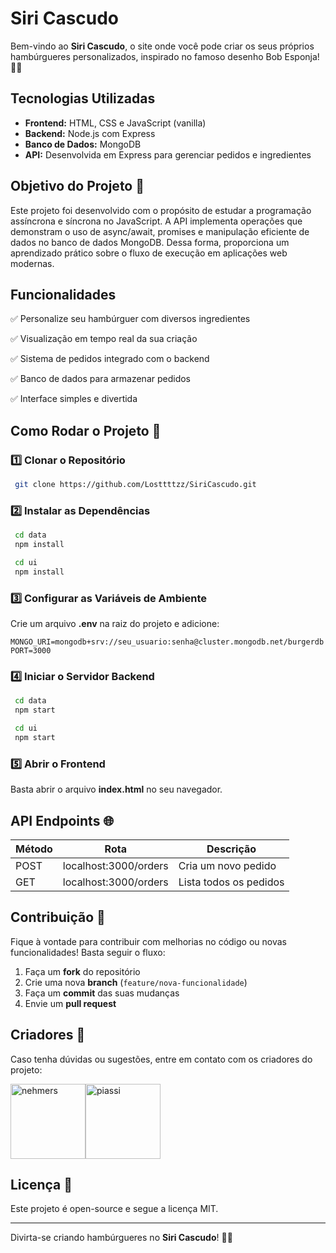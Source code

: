 # Siri Cascudo

Bem-vindo ao **Siri Cascudo**, o site onde você pode criar os seus próprios hambúrgueres personalizados, inspirado no famoso desenho Bob Esponja! 🦀🍔

## Tecnologias Utilizadas

- **Frontend:** HTML, CSS e JavaScript (vanilla)
- **Backend:** Node.js com Express
- **Banco de Dados:** MongoDB
- **API:** Desenvolvida em Express para gerenciar pedidos e ingredientes

## Objetivo do Projeto 🎯

Este projeto foi desenvolvido com o propósito de estudar a programação assíncrona e síncrona no JavaScript. A API implementa operações que demonstram o uso de async/await, promises e manipulação eficiente de dados no banco de dados MongoDB. Dessa forma, proporciona um aprendizado prático sobre o fluxo de execução em aplicações web modernas.

## Funcionalidades

✅ Personalize seu hambúrguer com diversos ingredientes

✅ Visualização em tempo real da sua criação

✅ Sistema de pedidos integrado com o backend

✅ Banco de dados para armazenar pedidos

✅ Interface simples e divertida


## Como Rodar o Projeto 🚀

### 1️⃣ Clonar o Repositório
```bash
 git clone https://github.com/Losttttzz/SiriCascudo.git
```

### 2️⃣ Instalar as Dependências
```bash
 cd data
 npm install

 cd ui
 npm install
```

### 3️⃣ Configurar as Variáveis de Ambiente
Crie um arquivo **.env** na raiz do projeto e adicione:
```
MONGO_URI=mongodb+srv://seu_usuario:senha@cluster.mongodb.net/burgerdb
PORT=3000
```

### 4️⃣ Iniciar o Servidor Backend
```bash
 cd data
 npm start

 cd ui
 npm start
```

### 5️⃣ Abrir o Frontend
Basta abrir o arquivo **index.html** no seu navegador.

## API Endpoints 🌐

| Método | Rota          | Descrição |
|--------|--------------|-----------|
| POST   | localhost:3000/orders   | Cria um novo pedido |
| GET    | localhost:3000/orders  | Lista todos os pedidos |

## Contribuição 🤝
Fique à vontade para contribuir com melhorias no código ou novas funcionalidades! Basta seguir o fluxo:
1. Faça um **fork** do repositório
2. Crie uma nova **branch** (`feature/nova-funcionalidade`)
3. Faça um **commit** das suas mudanças
4. Envie um **pull request**

## Criadores 📨
Caso tenha dúvidas ou sugestões, entre em contato com os criadores do projeto:
<div style="display: flex">
  <a href="https://github.com/Losttttzz">
  <img src="https://github.com/Losttttzz.png" alt="nehmers" width="120px">
</a>

<a href="https://github.com/davipiassi">
  <img src="https://github.com/davipiassi.png" alt="piassi" width="120px">
</a>
</div>

## Licença 📜
Este projeto é open-source e segue a licença MIT.

---

Divirta-se criando hambúrgueres no **Siri Cascudo**! 🍔🔥
